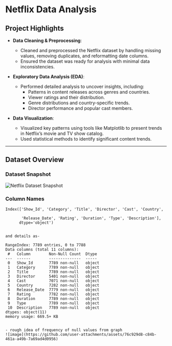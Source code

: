# Netflix Data Analysis

## Project Highlights
- **Data Cleaning & Preprocessing**: 
  - Cleaned and preprocessed the Netflix dataset by handling missing values, removing duplicates, and reformatting date columns.
  - Ensured the dataset was ready for analysis with minimal data inconsistencies.

- **Exploratory Data Analysis (EDA)**: 
  - Performed detailed analysis to uncover insights, including:
    - Patterns in content releases across genres and countries.
    - Viewer ratings and their distribution.
    - Genre distributions and country-specific trends.
    - Director performance and popular cast members.
  
- **Data Visualization**:
  - Visualized key patterns using tools like Matplotlib to present trends in Netflix’s movie and TV show catalog.
  - Used statistical methods to identify significant content trends.

---

## Dataset Overview
### Dataset Snapshot
![Netflix Dataset Snapshot](https://github.com/user-attachments/assets/5afcd8c0-3975-49bf-8c5d-db034e30e892)

### Column Names
```plaintext
Index(['Show_Id', 'Category', 'Title', 'Director', 'Cast', 'Country', 

       'Release_Date', 'Rating', 'Duration', 'Type', 'Description'],
      dtype='object')


and details as- 

RangeIndex: 7789 entries, 0 to 7788
Data columns (total 11 columns):
 #   Column        Non-Null Count  Dtype 
---  ------        --------------  ----- 
 0   Show_Id       7789 non-null   object
 1   Category      7789 non-null   object
 2   Title         7789 non-null   object
 3   Director      5401 non-null   object
 4   Cast          7071 non-null   object
 5   Country       7282 non-null   object
 6   Release_Date  7779 non-null   object
 7   Rating        7782 non-null   object
 8   Duration      7789 non-null   object
 9   Type          7789 non-null   object
 10  Description   7789 non-null   object
dtypes: object(11)
memory usage: 669.5+ KB


- rough idea of frequency of null values from graph 
![image](https://github.com/user-attachments/assets/76c929d8-c84b-461a-a49b-7a69ad4d0956)

